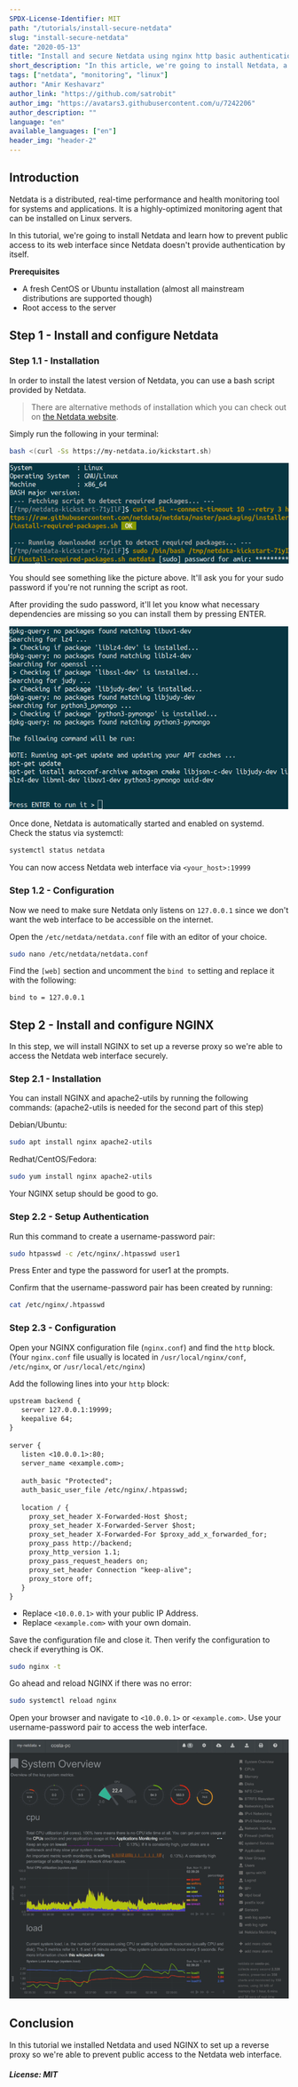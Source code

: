 ```yaml
---
SPDX-License-Identifier: MIT
path: "/tutorials/install-secure-netdata"
slug: "install-secure-netdata"
date: "2020-05-13"
title: "Install and secure Netdata using nginx http basic authentication"
short_description: "In this article, we're going to install Netdata, a linux monitoring software, and secure it using nginx http basic authentication"
tags: ["netdata", "monitoring", "linux"]
author: "Amir Keshavarz"
author_link: "https://github.com/satrobit"
author_img: "https://avatars3.githubusercontent.com/u/7242206"
author_description: ""
language: "en"
available_languages: ["en"]
header_img: "header-2"
---
```


## Introduction

Netdata is a distributed, real-time performance and health monitoring tool for systems and applications. It is a highly-optimized monitoring agent that can be installed on Linux servers.

In this tutorial, we're going to install Netdata and learn how to prevent public access to its web interface since Netdata doesn't provide authentication by itself.

**Prerequisites**

* A fresh CentOS or Ubuntu installation (almost all mainstream distributions are supported though)
* Root access to the server

## Step 1 - Install and configure Netdata

### Step 1.1 - Installation

In order to install the latest version of Netdata, you can use a bash script provided by Netdata.

> There are alternative methods of installation which you can check out on [the Netdata website](https://learn.netdata.cloud/docs/agent/packaging/installer/#alternative-methods).

Simply run the following in your terminal:

```bash
bash <(curl -Ss https://my-netdata.io/kickstart.sh)
```

![Install Netdata](install-netdata-1.png)

You should see something like the picture above. It'll ask you for your sudo password if you're not running the script as root.

After providing the sudo password, it'll let you know what necessary dependencies are missing so you can install them by pressing ENTER.

![Install Netdata Dependencies](install-netdata-2.png)

Once done, Netdata is automatically started and enabled on systemd. Check the status via systemctl:

```bash
systemctl status netdata
```

You can now access Netdata web interface via `<your_host>:19999`

### Step 1.2 - Configuration

Now we need to make sure Netdata only listens on `127.0.0.1` since we don't want the web interface to be accessible on the internet.

Open the `/etc/netdata/netdata.conf` file with an editor of your choice.

```bash
sudo nano /etc/netdata/netdata.conf
```

Find the `[web]` section and uncomment the `bind to` setting and replace it with the following:

```
bind to = 127.0.0.1
```

## Step 2 - Install and configure NGINX

In this step, we will install NGINX to set up a reverse proxy so we're able to access the Netdata web interface securely.

### Step 2.1 - Installation

You can install NGINX and apache2-utils by running the following commands:
(apache2-utils is needed for the second part of this step)

Debian/Ubuntu:

```bash
sudo apt install nginx apache2-utils
```

Redhat/CentOS/Fedora:

```bash
sudo yum install nginx apache2-utils
```

Your NGINX setup should be good to go.

### Step 2.2 - Setup Authentication

Run this command to create a username-password pair:

```bash
sudo htpasswd -c /etc/nginx/.htpasswd user1
```

Press Enter and type the password for user1 at the prompts.

Confirm that the username-password pair has been created by running:

```bash
cat /etc/nginx/.htpasswd
```

### Step 2.3 - Configuration

Open your NGINX configuration file (`nginx.conf`) and find the `http` block. (Your `nginx.conf` file usually is located in `/usr/local/nginx/conf`, `/etc/nginx`, or `/usr/local/etc/nginx`)

Add the following lines into your `http` block:

```
upstream backend {
   server 127.0.0.1:19999;
   keepalive 64;
}

server {
   listen <10.0.0.1>:80;
   server_name <example.com>;

   auth_basic "Protected";
   auth_basic_user_file /etc/nginx/.htpasswd;

   location / {
     proxy_set_header X-Forwarded-Host $host;
     proxy_set_header X-Forwarded-Server $host;
     proxy_set_header X-Forwarded-For $proxy_add_x_forwarded_for;
     proxy_pass http://backend;
     proxy_http_version 1.1;
     proxy_pass_request_headers on;
     proxy_set_header Connection "keep-alive";
     proxy_store off;
   }
}
```

* Replace `<10.0.0.1>` with your public IP Address.
* Replace `<example.com>` with your own domain.

Save the configuration file and close it. Then verify the configuration to check if everything is OK.

```bash
sudo nginx -t
```

Go ahead and reload NGINX if there was no error:

```bash
sudo systemctl reload nginx
```

Open your browser and navigate to `<10.0.0.1>` or `<example.com>`. Use your username-password pair to access the web interface.

![Netdata Web Interface](netdata-web-interface.gif)

## Conclusion

In this tutorial we installed Netdata and used NGINX to set up a reverse proxy so we're able to prevent public access to the Netdata web interface.

##### License: MIT

<!--

Contributor's Certificate of Origin

By making a contribution to this project, I certify that:

(a) The contribution was created in whole or in part by me and I have
    the right to submit it under the license indicated in the file; or

(b) The contribution is based upon previous work that, to the best of my
    knowledge, is covered under an appropriate license and I have the
    right under that license to submit that work with modifications,
    whether created in whole or in part by me, under the same license
    (unless I am permitted to submit under a different license), as
    indicated in the file; or

(c) The contribution was provided directly to me by some other person
    who certified (a), (b) or (c) and I have not modified it.

(d) I understand and agree that this project and the contribution are
    public and that a record of the contribution (including all personal
    information I submit with it, including my sign-off) is maintained
    indefinitely and may be redistributed consistent with this project
    or the license(s) involved.

Signed-off-by: [Amir Keshavarz amirkekh@gmail.com]

-->
